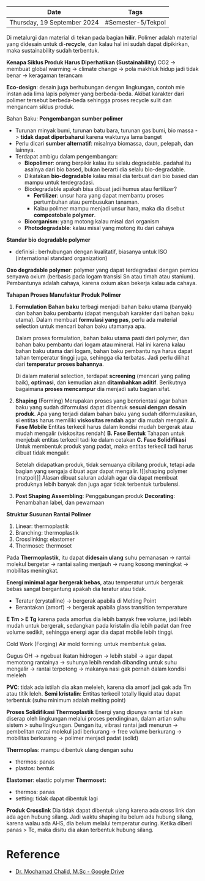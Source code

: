 | Date                        | Tags               |
| --------------------------- | ------------------ |
| Thursday, 19 September 2024 | #Semester-5/Tekpol |

Di metalurgi dan material di tekan pada bagian **hilir**. Polimer adalah material yang didesain untuk di-**recycle**, dan kalau hal ini sudah dapat dipikirkan, maka sustainability sudah terbentuk. 

**Kenapa Siklus Produk Harus Diperhatikan (Sustainability)**
CO2 -> membuat global warming -> climate change -> pola makhluk hidup jadi tidak benar -> keragaman terancam

**Eco-design**: desain juga berhubungan dengan lingkungan, contoh mie instan ada lima lapis polymer yang berbeda-beda. Akibat karakter dari polimer tersebut berbeda-beda sehingga proses recycle sulit dan mengancam siklus produk. 

Bahan Baku: **Pengembangan sumber polimer**
- Turunan minyak bumi, turunan batu bara, turunan gas bumi, bio massa -> **tidak dapat diperbaharui** karena waktunya lama banget
- Perlu dicari **sumber alternatif**: misalnya biomassa, daun, pelepah, dan lainnya.
- Terdapat ambigu dalam pengembangan:
	- **Biopolimer**: orang berpikir kalau itu selalu degradable. padahal itu asalnya dari bio based, bukan berarti dia selalu bio-degradable.
	- Dikatakan **bio-degradable** kalau misal dia terbuat dari bio based dan mampu untuk terdegradasi.
	- Biodegradable apakah bisa dibuat jadi humus atau fertilizer? 
		- **Fertilizer**: unsur hara yang dapat membantu proses pertumbuhan atau pembusukan tanaman.
		- Kalau polimer mampu menjadi unsur hara, maka dia disebut **compostobale polymer**.
	- **Bioorganism**: yang motong kalau misal dari organism
	- **Photodegradable**: kalau misal yang motong itu dari cahaya

**Standar bio degradable polymer**
- definisi : berhubungan dengan kualitatif, biasanya untuk ISO (international standard organization)

**Oxo degradable polymer**: polymer yang dapat terdegradasi dengan pemicu senyawa oxium (berbasis pada logam transisi Sn atau timah atau stanium). Pembantunya adalah cahaya, karena oxium akan bekerja kalau ada cahaya.

**Tahapan Proses Manufaktur Produk Polimer**
1. **Formulation**
	**Bahan baku** terbagi menjadi bahan baku utama (banyak) dan bahan baku pembantu (dapat mengubah karakter dari bahan baku utama). Dalam membuat **formulasi yang pas**, perlu ada material selection untuk mencari bahan baku utamanya apa.

	Dalam proses formulation, bahan baku utama pasti dari polymer, dan bahan baku pembantu dari logam atau mineral. Hal ini karena kalau bahan baku utama dari logam, bahan baku pembantu nya harus dapat tahan temperatur tinggi juga, sehingga dia terbatas. Jadi perlu dilihat dari **temperatur proses bahannya**.

	Di dalam material selection, terdapat **screening** (mencari yang paling baik), **optimasi**, dan kemudian akan **ditambahkan aditif**. Berikutnya bagaimana **proses mencampur** dia menjadi satu bagian sifat.

2. **Shaping** (Forming)
	Merupakan proses yang berorientasi agar bahan baku yang sudah diformulasi dapat dibentuk **sesuai dengan desain produk**. Apa yang terjadi dalam bahan baku yang sudah diformulasikan, si entitas harus memiliki **viskositas rendah** agar dia mudah mengalir. 
	**A. Fase Mobile**
	Entitas terkecil harus dalam kondisi mudah bergerak atau mudah mengalir (viskositas rendah)
	**B. Fase Bentuk**
	Tahapan untuk menjebak entitas terkecil tadi ke dalam cetakan
	**C. Fase Solidifikasi**
	Untuk membentuk produk yang padat, maka entitas terkecil tadi harus dibuat tidak mengalir.

	Setelah didapatkan produk, tidak semuanya dibilang produk, tetapi ada bagian yang sengaja dibuat agar dapat mengalir. 
	![[shaping polymer (matpol)]]
	Alasan dibuat saluran adalah agar dia dapat membuat produknya lebih banyak dan juga agar tidak terbentuk turbulensi.

3.  **Post Shaping**
	**Assembling**: Penggabungan produk
	**Decorating**: Penambahan label, dan pewarnaan


**Struktur Susunan Rantai Polimer**
1. Linear: thermoplastik
2. Branching: thermoplastik
3. Crosslinking: elastomer
4. Thermoset: thermoset


Pada **Thermoplastik**, itu dapat **didesain ulang**
suhu pemanasan -> rantai molekul bergetar -> rantai saling menjauh -> ruang kosong meningkat -> mobilitas meningkat.

**Energi minimal agar bergerak bebas**, atau temperatur untuk bergerak bebas sangat bergantung apakah dia teratur atau tidak. 
- Teratur (crystalline) -> bergerak apabila di Melting Point
- Berantakan (amorf) -> bergerak apabila glass transition temperature

**E Tm > E Tg** karena pada amorfus dia lebih banyak free volume, jadi lebih mudah untuk bergerak, sedangkan pada kristalin dia lebih padat dan free volume sedikit, sehingga energi agar dia dapat mobile lebih tinggi.

Cold Work (Forging)
Air mold forming: untuk membentuk gelas.

Gugus OH -> ngebuat ikatan hidrogen -> lebih stabil -> agar dapat memotong rantainya -> suhunya lebih rendah dibanding untuk suhu mengalir -> rantai terpotong -> makanya nasi gak pernah dalam kondisi meleleh

**PVC**: tidak ada istilah dia akan meleleh, karena dia amorf jadi gak ada Tm atau titik leleh.
**Semi kristalin**: Entitas terkecil totally liquid atau dapat terbentuk (suhu minimum adalah melting point)

**Proses Solidifikasi Thermoplastik**
Energi yang dipunya rantai td akan diserap oleh lingkungan melalui proses pendinginan, dalam artian suhu sistem > suhu lingkungan. Dengan itu, vibrasi rantai jadi menurun -> pembelitan rantai molekul jadi berkurang -> free volume berkurang -> mobilitas berkurang -> polimer menjadi padat (solid)

**Thermoplas**: mampu dibentuk ulang dengan suhu
- thermos: panas
- plastos: bentuk

**Elastomer**: elastic polymer
**Thermoset:**
- thermos: panas
- setting: tidak dapat dibentuk lagi

**Produk Crosslink**
Dia tidak dapat dibentuk ulang karena ada cross link dan ada agen hubung silang. Jadi waktu shaping itu belum ada hubung silang, karena walau ada AHS, dia belum melalui temperatur curing. Ketika diberi panas > Tc, maka disitu dia akan terbentuk hubung silang. 

# Reference
- [Dr. Mochamad Chalid, M.Sc - Google Drive](https://drive.google.com/drive/folders/1ZLl7MQsL8EwDkRcCAXcgmlgGBl48cHFL)

